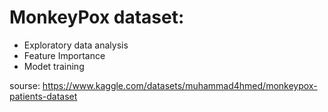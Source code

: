 # MonkeyPox dataset:
- Exploratory data analysis
- Feature Importance
- Modet training

sourse: https://www.kaggle.com/datasets/muhammad4hmed/monkeypox-patients-dataset
